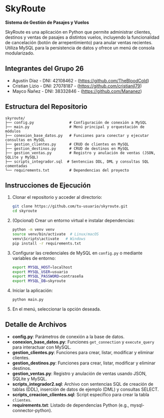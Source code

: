 # SkyRoute

**Sistema de Gestión de Pasajes y Vuelos**

SkyRoute es una aplicación en Python que permite administrar clientes, destinos y ventas de pasajes a distintos vuelos, incluyendo la funcionalidad de cancelación (botón de arrepentimiento) para anular ventas recientes. Utiliza MySQL para la persistencia de datos y ofrece un menú de consola modularizado.

## Integrantes del Grupo 26

* Agustín Díaz - DNI: 42108462 - (https://github.com/TheBloodCold)
* Cristian Lizio - DNI: 27078187 - (https://github.com/cristianjl79)
* Mayco Ñañez - DNI: 38332846 - (https://github.com/Mananez)

## Estructura del Repositorio

```
skyroute/
├── config.py                # Configuración de conexión a MySQL
├── main.py                  # Menú principal y orquestación de módulos
├── conexion_base_datos.py   # Funciones para conectar y ejecutar consultas en MySQL
├── gestion_clientes.py      # CRUD de clientes en MySQL
├── gestion_destinos.py      # CRUD de destinos en MySQL
├── gestion_ventas.py        # Registro y anulación de ventas (JSON, SQLite y MySQL)
├── scripts_integrador.sql  # Sentencias DDL, DML y consultas SQL comentadas
└── requirements.txt         # Dependencias del proyecto
```

## Instrucciones de Ejecución

1. Clonar el repositorio y acceder al directorio:

   ```bash
   git clone https://github.com/tu-usuario/skyroute.git
   cd skyroute
   ```
2. (Opcional) Crear un entorno virtual e instalar dependencias:

   ```bash
   python -m venv venv
   source venv/bin/activate  # Linux/macOS
   venv\Scripts\activate   # Windows
   pip install -r requirements.txt
   ```
3. Configurar las credenciales de MySQL en `config.py` o mediante variables de entorno:

   ```bash
   export MYSQL_HOST=localhost
   export MYSQL_USER=usuario
   export MYSQL_PASSWORD=contraseña
   export MYSQL_DB=skyroute
   ```
4. Iniciar la aplicación:

   ```bash
   python main.py
   ```
5. En el menú, seleccionar la opción deseada.

## Detalle de Archivos

* **config.py**: Parámetros de conexión a la base de datos.
* **conexion\_base\_datos.py**: Funciones `get_connection` y `execute_query` para interactuar con MySQL.
* **gestion\_clientes.py**: Funciones para crear, listar, modificar y eliminar clientes.
* **gestion\_destinos.py**: Funciones para crear, listar, modificar y eliminar destinos.
* **gestion\_ventas.py**: Registro y anulación de ventas usando JSON, SQLite y MySQL.
* **scripts\_integrador2.sql**: Archivo con sentencias SQL de creación de tablas (DDL), inserción de datos de ejemplo (DML) y consultas SELECT.
* **scripts\_creacion\_clientes.sql**: Script específico para crear la tabla `clientes`.
* **requirements.txt**: Listado de dependencias Python (e.g., mysql-connector-python).
